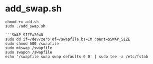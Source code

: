 # add_swap.sh
```wget https://raw.githubusercontent.com/yosukira/add_swap.sh/main/add.sh
chmod +x add.sh
sudo ./add_swap.sh

```SWAP_SIZE=2048
sudo dd if=/dev/zero of=/swapfile bs=1M count=$SWAP_SIZE
sudo chmod 600 /swapfile
sudo mkswap /swapfile
sudo swapon /swapfile
echo '/swapfile swap swap defaults 0 0' | sudo tee -a /etc/fstab
